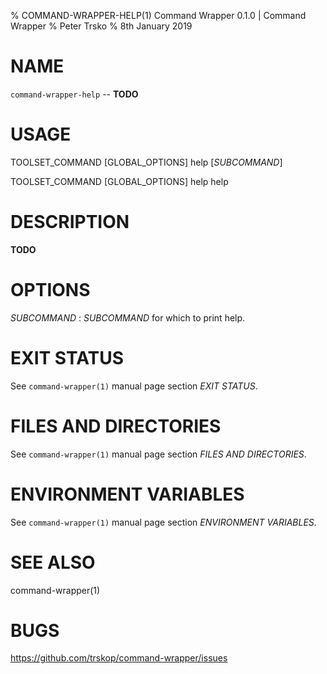 % COMMAND-WRAPPER-HELP(1) Command Wrapper 0.1.0 | Command Wrapper
% Peter Trsko
% 8th January 2019


# NAME

`command-wrapper-help` -- **TODO**


# USAGE

TOOLSET\_COMMAND \[GLOBAL\_OPTIONS] help \[*SUBCOMMAND*]

TOOLSET\_COMMAND \[GLOBAL\_OPTIONS] help help


# DESCRIPTION

**TODO**


# OPTIONS

*SUBCOMMAND*
:   *SUBCOMMAND* for which to print help.


# EXIT STATUS

See `command-wrapper(1)` manual page section *EXIT STATUS*.


# FILES AND DIRECTORIES

See `command-wrapper(1)` manual page section *FILES AND DIRECTORIES*.


# ENVIRONMENT VARIABLES

See `command-wrapper(1)` manual page section *ENVIRONMENT VARIABLES*.


# SEE ALSO

command-wrapper(1)


# BUGS

<https://github.com/trskop/command-wrapper/issues>
